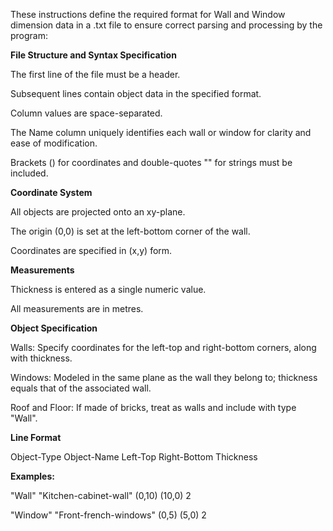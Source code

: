 These instructions define the required format for Wall and Window dimension data in a .txt file to ensure correct parsing and processing by the program:



**File Structure and Syntax Specification**

The first line of the file must be a header.

Subsequent lines contain object data in the specified format.

Column values are space-separated.

The Name column uniquely identifies each wall or window for clarity and ease of modification.

Brackets () for coordinates and double-quotes "" for strings must be included.



**Coordinate System**

All objects are projected onto an xy-plane.

The origin (0,0) is set at the left-bottom corner of the wall.

Coordinates are specified in (x,y) form.



**Measurements**

Thickness is entered as a single numeric value.

All measurements are in metres.



**Object Specification**

Walls: Specify coordinates for the left-top and right-bottom corners, along with thickness.

Windows: Modeled in the same plane as the wall they belong to; thickness equals that of the associated wall.

Roof and Floor: If made of bricks, treat as walls and include with type "Wall".



**Line Format**

Object-Type Object-Name Left-Top Right-Bottom Thickness

**Examples:**

"Wall" "Kitchen-cabinet-wall" (0,10) (10,0) 2

"Window" "Front-french-windows" (0,5) (5,0) 2

